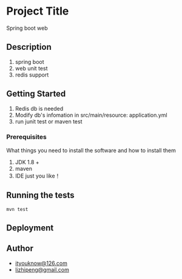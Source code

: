 # Project Title

Spring boot web


## Description

1. spring boot
2. web unit test
3. redis support

## Getting Started

1. Redis db is needed
2. Modify db's infomation in src/main/resource: application.yml
3. run junit test or maven test

### Prerequisites

What things you need to install the software and how to install them

1. JDK 1.8 +
2. maven
3. IDE just you like！

## Running the tests

```
mvn test
```


## Deployment



## Author

* ityouknow@126.com
* lizhipeng@gmail.com




